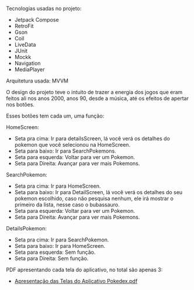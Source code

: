 Tecnologias usadas no projeto: 
 - Jetpack Compose
 - RetroFit
 - Gson
 - Coil
 - LiveData
 - JUnit
 - Mockk
 - Navigation
 - MediaPlayer
   
Arquitetura usada: MVVM

O design do projeto teve o intuito de trazer a energia dos jogos que eram feitos ali nos anos 2000, anos 90, desde a música, até os efeitos de apertar nos botões.

Esses botões tem cada um, uma função:

HomeScreen:
- Seta pra cima: Ir para detailsScreen, lá você verá os detalhes do pokemon que você selecionou na HomeScreen.
- Seta para baixo: Ir para SearchPokemons.
- Seta para esquerda: Voltar para ver um Pokemon.
- Seta para Direita: Avançar para ver mais Pokemons.
  
SearchPokemon:
- Seta pra cima: Ir para HomeScreen.
- Seta para baixo: Ir para DetailScreen, lá você verá os detalhes do seu pokemon escolhido, caso não pesquisa nenhum, ele irá mostrar o primeiro da lista, nesse caso o bubassauro.
- Seta para esquerda: Voltar para ver um Pokemon.
- Seta para Direita: Avançar para ver mais Pokemons.

DetailsPokemon:
- Seta pra cima: Ir para SearchPokemon.
- Seta para baixo: Ir para HomeScreen.
- Seta para esquerda: Sem função.
- Seta para Direita: Sem função.

PDF apresentando cada tela do aplicativo, no total são apenas 3: 
- [Apresentação das Telas do Aplicativo Pokedex.pdf](https://github.com/user-attachments/files/18726779/Apresentacao.das.Telas.do.Aplicativo.Pokedex.pdf)




